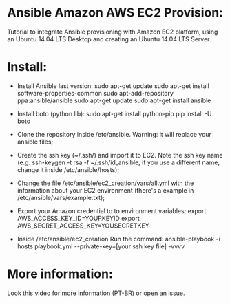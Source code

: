 # Ansible Amazon AWS EC2 Provision:
Tutorial to integrate Ansible provisioning with Amazon EC2 platform, using an Ubuntu 14.04 LTS Desktop and creating an Ubuntu 14.04 LTS Server.

# Install:
- Install Ansible last version:
  sudo apt-get update
  sudo apt-get install software-properties-common
  sudo apt-add-repository ppa:ansible/ansible
  sudo apt-get update
  sudo apt-get install ansible

- Install boto (python lib):
  sudo apt-get install python-pip
	pip install -U boto

- Clone the repository inside /etc/ansible. Warning: it will replace your ansible files;

- Create the ssh key (~/.ssh/) and import it to EC2. Note the ssh key name (e.g. ssh-keygen -t rsa -f ~/.ssh/id_ansible, if you use a different name, change it inside /etc/ansible/hosts);

- Change the file /etc/ansible/ec2_creation/vars/all.yml with the information 
about your EC2 environment (there's a example in /etc/ansible/vars/example.txt);

- Export your Amazon credential to to environment variables;
  export AWS_ACCESS_KEY_ID=YOURKEYID
  export AWS_SECRET_ACCESS_KEY=YOUSECRETKEY

- Inside /etc/ansible/ec2_creation Run the command: ansible-playbook -i 
hosts playbook.yml --private-key=[your ssh key file] -vvvv

# More information:
Look this video for more information (PT-BR) or open an issue.


